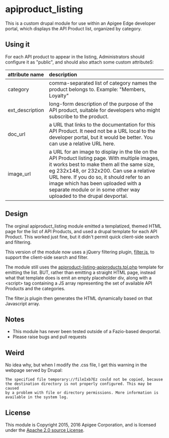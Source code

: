 # apiproduct_listing

This is a custom drupal module for use within an Apigee Edge developer portal,
which displays the API Product list, organized by category.

## Using it

For each API product to appear in the listing, Administrators should configure it as "public", and should also attach some custom attributeS:

| attribute name | description                                 | 
|:---------------|:--------------------------------------------|
| category       | comma-separated list of category names the product belongs to. Example: "Members, Loyalty" |
| ext_description| long-form description of the purpose of the API product, suitable for developers who might subscribe to the product. |
| doc_url        | a URL that links to the documentation for this API Product. It need not be a URL local to the developer portal, but it would be better.  You can use a relative URL here. | 
| image_url      | a URL for an image to display in the tile on the API Product listing page. With multiple images, it works best to make them all the same size, eg 232x148, or 232x200.  Can use a relative URL here.  If you do so, it should refer to an image which has been uploaded with a separate module or in some other way uploaded to the drupal devportal. | 



## Design

The orginal apiproduct_listing module emitted a templatized, themed HTML
page for the list of API Products, and used a drupal template for each
API Product. This worked just fine, but it didn't permit quick
client-side search and filtering.

This version of the module now uses a jQuery filtering plugin, [filter.js](https://github.com/jiren/filter.js), 
to support the client-side search and filter.

The module still uses the
[apiproduct-listing-apiproducts.tpl.php](templates/apiproduct-listing-apiproducts.tpl.php)
template for emitting the list. BUT, rather than emitting a straight
HTML page, instead what that template does is emit an empty placeholder
div, along with a \<script> tag containing a JS array representing the
set of available API Products and the categories.

The filter.js plugin then generates the HTML dynamically based on that Javascript array.

## Notes

* This module has never been tested outside of a Fazio-based devportal.
* Please raise bugs and pull requests

## Weird

No idea why, but when I modify the .css file, I get this warning in the
webpage served by Drupal:

```
The specified file temporary://fileIxb7Ez could not be copied, because
the destination directory is not properly configured. This may be caused
by a problem with file or directory permissions. More information is
available in the system log.
```

## License

This module is Copyright 2015, 2016 Apigee Corporation, 
and is licensed under the [Apache 2.0 source License](LICENSE).

